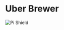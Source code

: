# Uber Brewer


![Pi Shield](https://cloud.githubusercontent.com/assets/22969673/20612228/6a70906a-b26c-11e6-84ed-e33d97447bc6.png)
